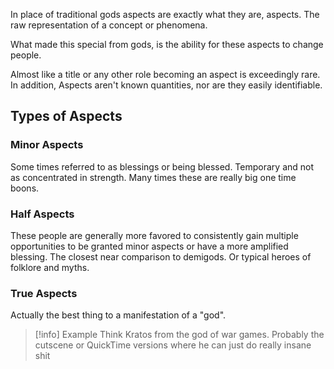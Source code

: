 In place of traditional gods aspects are exactly what they are, aspects. The raw representation of a concept or phenomena.

What made this special from gods, is the ability for these aspects to change people.

Almost like a title or any other role becoming an aspect is exceedingly rare. In addition, Aspects aren't known quantities, nor are they easily identifiable.

## Types of Aspects

### Minor Aspects
Some times referred to as blessings or being blessed. Temporary and not as concentrated in strength. Many times these are really big one time boons.

### Half Aspects
These people are generally more favored to consistently gain multiple opportunities to be granted minor aspects or have a more amplified blessing. The closest near comparison to demigods. Or typical heroes of folklore and myths.

### True Aspects
Actually the best thing to a manifestation of a "god".
>[!info] Example
>Think Kratos from the god of war games. Probably the cutscene or QuickTime versions where he can just do really insane shit

